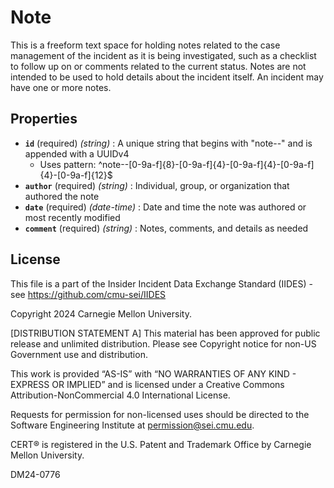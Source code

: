 # Note

This is a freeform text space for holding notes related to the case management of the incident as it is being investigated, such as a checklist to follow up on or comments related to the current status. Notes are not intended to be used to hold details about the incident itself. An incident may have one or more notes.

## Properties

- **`id`** (required) *(string)* : A unique string that begins with "note--" and is appended with a UUIDv4
  - Uses pattern: ^note--[0-9a-f]{8}-[0-9a-f]{4}-[0-9a-f]{4}-[0-9a-f]{4}-[0-9a-f]{12}$
- **`author`** (required) *(string)* : Individual, group, or organization that authored the note
- **`date`** (required) *(date-time)* : Date and time the note was authored or most recently modified
- **`comment`** (required) *(string)* : Notes, comments, and details as needed

## License
This file is a part of the Insider Incident Data Exchange Standard (IIDES) - see https://github.com/cmu-sei/IIDES

Copyright 2024 Carnegie Mellon University.

[DISTRIBUTION STATEMENT A] This material has been approved for public release and unlimited distribution.  Please see Copyright notice for non-US Government use and distribution.

This work is provided “AS-IS” with “NO WARRANTIES OF ANY KIND - EXPRESS OR IMPLIED” and is licensed under a Creative Commons Attribution-NonCommercial 4.0 International License.

Requests for permission for non-licensed uses should be directed to the Software Engineering Institute at permission@sei.cmu.edu.

CERT® is registered in the U.S. Patent and Trademark Office by Carnegie Mellon University.

DM24-0776
